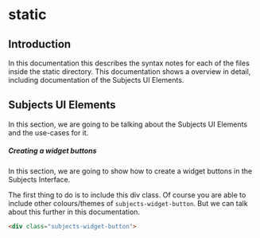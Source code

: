 # static

## Introduction

In this documentation this describes the syntax notes for each of the files inside the static directory.  This documentation shows a overview in detail, including documentation of the Subjects UI Elements. 



## Subjects UI Elements

In this section, we are going to be talking about the Subjects UI Elements and the use-cases for it. 

##### Creating a widget buttons

In this section, we are going to show how to create a widget buttons in the Subjects Interface.  

The first thing to do is to include this div class. Of course you are able to include other colours/themes of `subjects-widget-button`.  But we can talk about this further in this documentation. 

```html
<div class="subjects-widget-button">
```